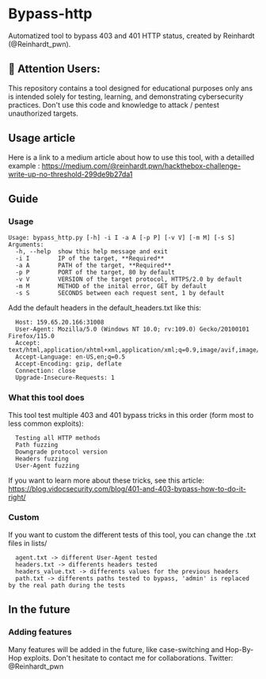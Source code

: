 # Bypass-http
Automatized tool to bypass 403 and 401 HTTP status, created by Reinhardt (@Reinhardt_pwn).

## 🚨 Attention Users:
This repository contains a tool designed for educational purposes only ans is intended solely for testing, learning, and demonstrating cybersecurity practices.
Don't use this code and knowledge to attack / pentest unauthorized targets.

## Usage article
Here is a link to a medium article about how to use this tool, with a detailled example : https://medium.com/@reinhardt.pwn/hackthebox-challenge-write-up-no-threshold-299de9b27da1

## Guide
### Usage
```
Usage: bypass_http.py [-h] -i I -a A [-p P] [-v V] [-m M] [-s S]
Arguments:
  -h, --help  show this help message and exit
  -i I        IP of the target, **Required**
  -a A        PATH of the target, **Required**
  -p P        PORT of the target, 80 by default
  -v V        VERSION of the target protocol, HTTPS/2.0 by default
  -m M        METHOD of the inital error, GET by default
  -s S        SECONDS between each request sent, 1 by default
```
Add the default headers in the default_headers.txt like this:
```
  Host: 159.65.20.166:31008
  User-Agent: Mozilla/5.0 (Windows NT 10.0; rv:109.0) Gecko/20100101 Firefox/115.0
  Accept: text/html,application/xhtml+xml,application/xml;q=0.9,image/avif,image/webp,*/*;q=0.8
  Accept-Language: en-US,en;q=0.5
  Accept-Encoding: gzip, deflate
  Connection: close
  Upgrade-Insecure-Requests: 1
```

### What this tool does
This tool test multiple 403 and 401 bypass tricks in this order (form most to less common exploits):
```
  Testing all HTTP methods
  Path fuzzing
  Downgrade protocol version
  Headers fuzzing
  User-Agent fuzzing
```

If you want to learn more about these tricks, see this article: https://blog.vidocsecurity.com/blog/401-and-403-bypass-how-to-do-it-right/

### Custom
If you want to custom the different tests of this tool, you can change the .txt files in lists/
```
  agent.txt -> different User-Agent tested
  headers.txt -> differents headers tested
  headers_value.txt -> differents values for the previous headers
  path.txt -> differents paths tested to bypass, 'admin' is replaced by the real path during the tests
```

## In the future
### Adding features
Many features will be added in the future, like case-switching and Hop-By-Hop exploits.
Don't hesitate to contact me for collaborations.
Twitter: @Reinhardt_pwn
  
